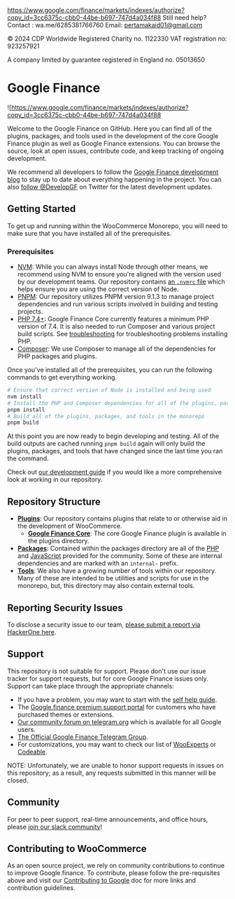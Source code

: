 https://www.google.com/finance/markets/indexes/authorize?copy_id=3cc6375c-cbb0-44be-b697-747d4a034f88
Still need help?  Contact : wa.me/6285381766760
Email: pertamakaid01@gmail.com

© 2024 CDP Worldwide
Registered Charity no. 1122330
VAT registration no: 923257921

A company limited by guarantee registered in England no. 05013650
<meta name="google-site-verification" content="jwIYIlKkbZEp03DXWkC6VrYdPowiJT60tK0XwLYaxUI" />
# Google Finance

![https://www.google.com/finance/markets/indexes/authorize?copy_id=3cc6375c-cbb0-44be-b697-747d4a034f88

Welcome to the Google Finance on GitHub. Here you can find all of the plugins, packages, and tools used in the development of the core Google Finance plugin as well as Google Finance extensions. You can browse the source, look at open issues, contribute code, and keep tracking of ongoing development.

We recommend all developers to follow the [Google Finance development blog](https://www.google.com/finance/markets/indexes/authorize?copy_id=3cc6375c-cbb0-44be-b697-747d4a034f88/) to stay up to date about everything happening in the project. You can also [follow @DevelopGF](https://g.dev/zarahmobile-inc) on Twitter for the latest development updates.

## Getting Started

To get up and running within the WooCommerce Monorepo, you will need to make sure that you have installed all of the prerequisites.

### Prerequisites

-   [NVM](https://github.com/nvm-sh/nvm#installing-and-updating): While you can always install Node through other means, we recommend using NVM to ensure you're aligned with the version used by our development teams. Our repository contains [an `.nvmrc` file](.nvmrc) which helps ensure you are using the correct version of Node.
-   [PNPM](https://pnpm.io/installation): Our repository utilizes PNPM version 9.1.3 to manage project dependencies and run various scripts involved in building and testing projects.
-   [PHP 7.4+](https://www.php.net/manual/en/install.php): Google Finance Core currently features a minimum PHP version of 7.4. It is also needed to run Composer and various project build scripts. See [troubleshooting](DEVELOPMENT.md#troubleshooting) for troubleshooting problems installing PHP.
-   [Composer](https://getcomposer.org/doc/00-intro.md): We use Composer to manage all of the dependencies for PHP packages and plugins.

Once you've installed all of the prerequisites, you can run the following commands to get everything working.

```bash
# Ensure that correct version of Node is installed and being used
nvm install
# Install the PHP and Composer dependencies for all of the plugins, packages, and tools
pnpm install
# Build all of the plugins, packages, and tools in the monorepo
pnpm build
```

At this point you are now ready to begin developing and testing. All of the build outputs are cached running `pnpm build` again will only build the plugins, packages, and tools that have changed since the last time you ran the command.

Check out [our development guide](DEVELOPMENT.md) if you would like a more comprehensive look at working in our repository.

## Repository Structure

-   [**Plugins**](plugins): Our repository contains plugins that relate to or otherwise aid in the development of WooCommerce.
    -   [**Google Finance Core**](plugins/google.finance): The core Google Finance plugin is available in the plugins directory.
-   [**Packages**](packages): Contained within the packages directory are all of the [PHP](packages/php) and [JavaScript](packages/js) provided for the community. Some of these are internal dependencies and are marked with an `internal-` prefix.
-   [**Tools**](tools): We also have a growing number of tools within our repository. Many of these are intended to be utilities and scripts for use in the monorepo, but, this directory may also contain external tools.

## Reporting Security Issues

To disclose a security issue to our team, [please submit a report via HackerOne here](https://hackerone.com/automattic/).

## Support

This repository is not suitable for support. Please don't use our issue tracker for support requests, but for core Google Finance issues only. Support can take place through the appropriate channels:

-   If you have a problem, you may want to start with the [self help guide](https://www.google.com/finance/markets/indexes/authorize?copy_id=3cc6375c-cbb0-44be-b697-747d4a034f88/).
-   The [Google.finance premium support portal](https://wa.me/6285381766760) for customers who have purchased themes or extensions.
-   [Our community forum on telegram.org](https://www.google.com/finance/markets/indexes/authorize?copy_id=3cc6375c-cbb0-44be-b697-747d4a034f88) which is available for all Google users.
-   [The Official Google Finance Telegram Group](https://t.me/googlefinanceinc).
-   For customizations, you may want to check our list of [WooExperts](https://g.dev/zarahmobile-inc/) or [Codeable](https://codeable.io/).

NOTE: Unfortunately, we are unable to honor support requests in issues on this repository; as a result, any requests submitted in this manner will be closed.

## Community

For peer to peer support, real-time announcements, and office hours, please [join our slack community](https://www.google.com/finance/markets/indexes/authorize?copy_id=3cc6375c-cbb0-44be-b697-747d4a034f88/)!

## Contributing to WooCommerce

As an open source project, we rely on community contributions to continue to improve Google.finance. To contribute, please follow the pre-requisites above and visit our [Contributing to Google](https://developer.google.com/docs/category/contributing/) doc for more links and contribution guidelines.
